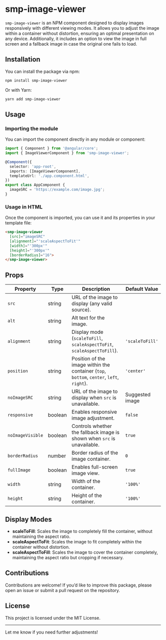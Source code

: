 # smp-image-viewer

`smp-image-viewer` is an NPM component designed to display images responsively with different viewing modes. It allows you to adjust the image within a container without distortion, ensuring an optimal presentation on any device. Additionally, it includes an option to view the image in full screen and a fallback image in case the original one fails to load.

## Installation

You can install the package via npm:

```sh
npm install smp-image-viewer
```

Or with Yarn:

```sh
yarn add smp-image-viewer
```

## Usage

### Importing the module

You can import the component directly in any module or component:

```typescript
import { Component } from '@angular/core';
import { ImageViewerComponent } from 'smp-image-viewer';

@Component({
  selector: 'app-root',
  imports: [ImageViewerComponent],
  templateUrl: './app.component.html',
})
export class AppComponent {
  imageSRC = 'https://example.com/image.jpg';
}
```

### Usage in HTML

Once the component is imported, you can use it and its properties in your template file:

```html
<smp-image-viewer 
  [src]="imageSRC" 
  [alignment]="'scaleAspectToFit'" 
  [width]="'300px'" 
  [height]="'300px'" 
  [borderRadius]="16">
</smp-image-viewer>
```

## Props

| Property        | Type    | Description                                                                               | Default Value     |
| ----------------| ------- | ----------------------------------------------------------------------------------------- | ----------------- |
| `src`           | string  | URL of the image to display (any valid source).                                           |                   |
| `alt`           | string  | Alt text for the image.                                                                   |                   |
| `alignment`     | string  | Display mode (`scaleToFill`, `scaleAspectToFit`, `scaleAspectToFill`).                    | `'scaleToFill'`   |
| `position`      | string  | Position of the image within the container (`top`, `bottom`, `center`, `left`, `right`).  | `'center'`        |
| `noImageSRC`    | string  | URL of the image to display when `src` is unavailable.                                     | Suggested image   |
| `responsive`    | boolean | Enables responsive image adjustment.                                                     | `false`           |
| `noImageVisible`| boolean | Controls whether the fallback image is shown when `src` is unavailable.                   | `true`            |
| `borderRadius`  | number  | Border radius of the image container.                                                    | `0`               |
| `fullImage`     | boolean | Enables full-screen image view.                                                          | `true`            |
| `width`         | string  | Width of the container.                                                                   | `'100%'`          |
| `height`        | string  | Height of the container.                                                                  | `'100%'`          |

## Display Modes

- **scaleToFill**: Scales the image to completely fill the container, without maintaining the aspect ratio.
- **scaleAspectToFit**: Scales the image to fit completely within the container without distortion.
- **scaleAspectToFill**: Scales the image to cover the container completely, maintaining the aspect ratio but cropping if necessary.

## Contributions

Contributions are welcome! If you’d like to improve this package, please open an issue or submit a pull request on the repository.

## License

This project is licensed under the MIT License.

--- 

Let me know if you need further adjustments!
